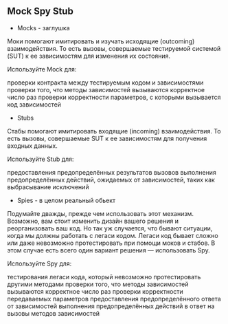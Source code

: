 ## Mock Spy Stub
- Mocks - заглушка

Моки помогают имитировать и изучать исходящие (outcoming) взаимодействия. То есть вызовы, совершаемые тестируемой системой (SUT) к ее зависимостям для изменения их состояния.

Используйте Mock для:

проверки контракта между тестируемым кодом и зависимостями
проверки того, что методы зависимостей вызываются корректное число раз
проверки корректности параметров, с которыми вызывается код зависимостей

- Stubs

Стабы помогают имитировать входящие (incoming) взаимодействия. То есть вызовы, совершаемые SUT к ее зависимостям для получения входных данных.

Используйте Stub для:


предоставления предопределённых результатов вызовов
выполнения предопределённых действий, ожидаемых от зависимостей, таких как выбрасывание исключений

- Spies - в целом реальный обьект

Подумайте дважды, прежде чем использовать этот механизм. Возможно, вам стоит изменить дизайн вашего решения и реорганизовать ваш код.
Но так уж случается, что бывают ситуации, когда мы должны работать с легаси кодом. Легаси код бывает сложно или даже невозможно протестировать при помощи моков и стабов. В этом случае есть всего один вариант решения — использовать Spy.


Используйте Spy для:

тестирования легаси кода, который невозможно протестировать другими методами
проверки того, что методы зависимостей вызываются корректное число раз
проверки корректности передаваемых параметров
предоставления предопределённого ответа от зависимостей
выполнения предопределённых действий в ответ на вызовы методов зависимостей
